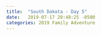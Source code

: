 ```yaml
---
title:  "South Dakota - Day 5"
date:   2019-07-17 20:48:25 -0500
categories: 2019 Family Adventure
---
```

<p hidden>Fighting the heat, and enjoying Nebraska<p>